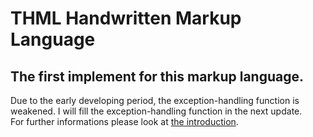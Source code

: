 # **THML Handwritten Markup Language**
## The first implement for this markup language.
Due to the early developing period, the exception-handling function is weakened. I will fill the exception-handling function in the next update. \
For further informations please look at [the introduction](#https://github.com/l-thoms/THML).